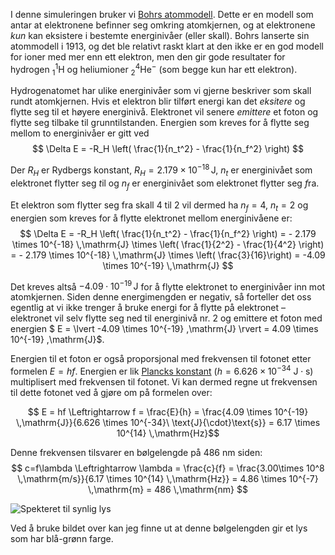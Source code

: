 I denne simuleringen bruker vi [Bohrs atommodell](https://snl.no/atom_-_atomteori#-Bohrs_atommodell). Dette er en modell som antar at elektronene befinner seg omkring atomkjernen, og at elektronene *kun* kan eksistere i bestemte energinivåer (eller skall). Bohrs lanserte sin atommodell i 1913, og det ble relativt raskt klart at den ikke er en god modell for ioner med mer enn ett elektron, men den gir gode resultater for hydrogen $^1_1\mathrm{H}$ og heliumioner $^4_2\mathrm{He}^{-}$ (som begge kun har ett elektron).

Hydrogenatomet har ulike energinivåer som vi gjerne beskriver som skall rundt atomkjernen. Hvis et elektron blir tilført energi kan det *eksitere* og flytte seg til et høyere energinivå. Elektronet vil senere *emittere* et foton og flytte seg tilbake til grunntilstanden. Energien som kreves for å flytte seg mellom to energinivåer er gitt ved
$$ \Delta E = -R_H \left( \frac{1}{n_t^2} - \frac{1}{n_f^2} \right) $$

Der $R_H$ er Rydbergs konstant, $R_H = 2.179 \times 10^{-18} \,\mathrm{J}$, $n_t$ er energinivået som elektronet flytter seg *t*il og $n_f$ er energinivået som elektronet flytter seg *f*ra.

Et elektron som flytter seg fra skall 4 til 2 vil dermed ha $n_f = 4$, $n_t = 2$ og energien som kreves for å flytte elektronet mellom energinivåene er:
$$ \Delta E = -R_H \left( \frac{1}{n_t^2} - \frac{1}{n_f^2} \right)         = - 2.179 \times 10^{-18} \,\mathrm{J} \times \left( \frac{1}{2^2} - \frac{1}{4^2} \right)              = - 2.179 \times 10^{-18} \,\mathrm{J} \times \left( \frac{3}{16}\right)                = -4.09 \times 10^{-19} \,\mathrm{J} $$

Det kreves altså $-4.09 \cdot 10^{-19} \,\mathrm{J}$ for å flytte elektronet to energinivåer inn mot atomkjernen. Siden denne energimengden er negativ, så forteller det oss egentlig at vi ikke trenger å bruke energi for å flytte på elektronet – elektronet vil selv flytte seg ned til energinivå nr. 2 og emittere et foton med energien $ E = \lvert -4.09 \times 10^{-19} \,\mathrm{J} \rvert = 4.09 \times 10^{-19} \,\mathrm{J}$.

Energien til et foton er også proporsjonal med frekvensen til fotonet etter formelen $E = hf$. Energien er lik [Plancks konstant](https://no.wikipedia.org/wiki/Plancks_konstant) ($h = 6.626 \times 10^{-34}\ \text{J}{\cdot}\text{s}$) multiplisert med frekvensen til fotonet. Vi kan dermed regne ut frekvensen til dette fotonet ved å gjøre om på formelen over:

$$ E = hf \Leftrightarrow f = \frac{E}{h} = \frac{4.09 \times 10^{-19} \,\mathrm{J}}{6.626 \times 10^{-34}\ \text{J}{\cdot}\text{s}} = 6.17 \times 10^{14} \,\mathrm{Hz}$$

Denne frekvensen tilsvarer en bølgelengde på 486 nm siden: 
$$ c=f\lambda \Leftrightarrow \lambda = \frac{c}{f} = \frac{3.00\times 10^8 \,\mathrm{m/s}}{6.17 \times 10^{14} \,\mathrm{Hz}} = 4.86 \times 10^{-7} \,\mathrm{m} = 486 \,\mathrm{nm} $$

![Spekteret til synlig lys](https://upload.wikimedia.org/wikipedia/commons/thumb/d/d9/Linear_visible_spectrum.svg/1000px-Linear_visible_spectrum.svg.png)

Ved å bruke bildet over kan jeg finne ut at denne bølgelengden gir et lys som har blå-grønn farge.